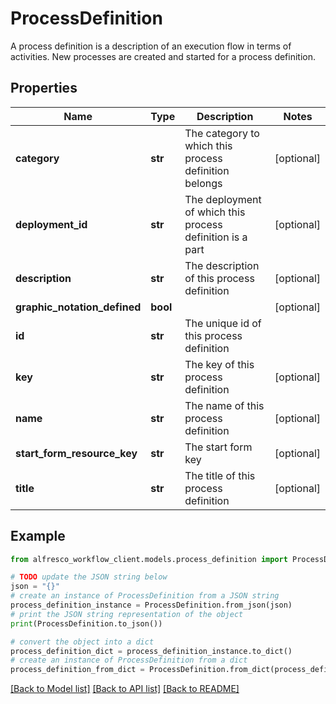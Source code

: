 # ProcessDefinition

A process definition is a description of an execution flow in terms of activities. New processes are created and started for a process definition. 

## Properties

Name | Type | Description | Notes
------------ | ------------- | ------------- | -------------
**category** | **str** | The category to which this process definition belongs | [optional] 
**deployment_id** | **str** | The deployment of which this process definition is a part | [optional] 
**description** | **str** | The description of this process definition | [optional] 
**graphic_notation_defined** | **bool** |  | [optional] 
**id** | **str** | The unique id of this process definition | 
**key** | **str** | The key of this process definition | [optional] 
**name** | **str** | The name of this process definition | [optional] 
**start_form_resource_key** | **str** | The start form key | [optional] 
**title** | **str** | The title of this process definition | [optional] 

## Example

```python
from alfresco_workflow_client.models.process_definition import ProcessDefinition

# TODO update the JSON string below
json = "{}"
# create an instance of ProcessDefinition from a JSON string
process_definition_instance = ProcessDefinition.from_json(json)
# print the JSON string representation of the object
print(ProcessDefinition.to_json())

# convert the object into a dict
process_definition_dict = process_definition_instance.to_dict()
# create an instance of ProcessDefinition from a dict
process_definition_from_dict = ProcessDefinition.from_dict(process_definition_dict)
```
[[Back to Model list]](../README.md#documentation-for-models) [[Back to API list]](../README.md#documentation-for-api-endpoints) [[Back to README]](../README.md)


